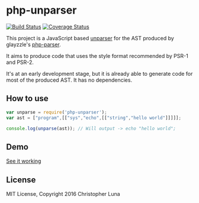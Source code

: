 php-unparser
============

[![Build Status](https://travis-ci.org/glayzzle/php-unparser.svg?branch=master)](https://travis-ci.org/glayzzle/php-unparser)
[![Coverage Status](https://coveralls.io/repos/github/glayzzle/php-unparser/badge.svg?branch=master)](https://coveralls.io/github/glayzzle/php-unparser?branch=master)

This project is a JavaScript based [unparser](https://en.wikipedia.org/wiki/Unparser) for the AST produced by glayzzle's [php-parser](https://github.com/glayzzle/php-parser).

It aims to produce code that uses the style format recommended by PSR-1 and PSR-2.

It's at an early development stage, but it is already able to generate code for most of the produced AST.
It has no dependencies.

## How to use

```javascript
var unparse = require('php-unparser');
var ast = ["program",[["sys","echo",[["string","hello world"]]]]];

console.log(unparse(ast)); // Will output -> echo "hello world";
```
## Demo

[See it working](https://chris-l.github.io/php-unparser/)

## License

MIT License, Copyright 2016 Christopher Luna
